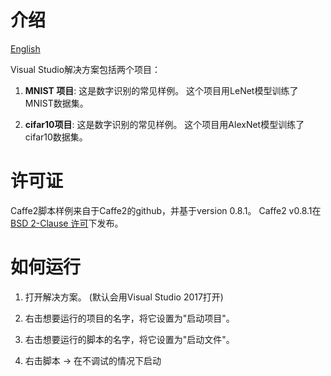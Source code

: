 # 介绍

[English](/examples/caffe2/README.md)

Visual Studio解决方案包括两个项目：

1. **MNIST 项目**: 这是数字识别的常见样例。 这个项目用LeNet模型训练了MNIST数据集。

2. **cifar10项目**: 这是数字识别的常见样例。 这个项目用AlexNet模型训练了cifar10数据集。

# 许可证

Caffe2脚本样例来自于Caffe2的github，并基于version 0.8.1。 Caffe2 v0.8.1在[BSD 2-Clause 许可](https://github.com/caffe2/caffe2/tree/v0.8.1)下发布。

# 如何运行

1. 打开解决方案。 (默认会用Visual Studio 2017打开)

2. 右击想要运行的项目的名字，将它设置为"启动项目"。

3. 右击想要运行的脚本的名字，将它设置为"启动文件"。

4. 右击脚本 -> 在不调试的情况下启动